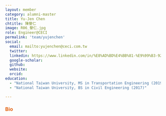 ```yaml
---
layout: member
category: alumni-master
title: Yu-Jen Chen
chtitle: 陳譽仁
image: R06_譽仁.jpg
role: Engineer@CECI
permalink: 'team/yujenchen'
social:
  email: mailto:yujenchen@ceci.com.tw
  twitter: 
  linkedin: https://www.linkedin.com/in/%E8%AD%BD%E4%BB%81-%E9%99%B3-92b9b2172/
  google-scholar: 
  github: 
  website: 
  orcid: 
education:
  - "National Taiwan University, MS in Transportation Engineering (2019)"
  - "National Taiwan University, BS in Civil Engineering (2017)"

---
```


<h3 style="color: #e36414;">Bio</h3>

